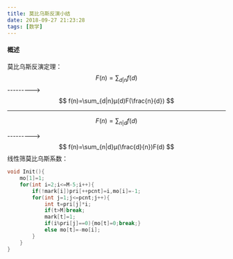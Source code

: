 ```yaml
---
title: 莫比乌斯反演小结
date: 2018-09-27 21:23:28
tags: [数学]
---
```


#### 概述

莫比乌斯反演定理：
$$
F(n)=\sum_{d|n}f(d)
$$
--------->
$$
f(n)=\sum_{d|n}μ(d)F(\frac{n}{d})
$$

<!--more-->

---

$$
F(n)=\sum_{n|d}f(d)
$$

--------->
$$
f(n)=\sum_{n|d}μ(\frac{d}{n})F(d)
$$
线性筛莫比乌斯系数：

```c++
void Init(){
	mo[1]=1;
	for(int i=2;i<=M-5;i++){
		if(!mark[i])pri[++pcnt]=i,mo[i]=-1;
		for(int j=1;j<=pcnt;j++){
			int t=pri[j]*i;
			if(t>M)break;
			mark[t]=1;
			if(i%pri[j]==0){mo[t]=0;break;}
			else mo[t]=-mo[i];
		}
	}
}
```

